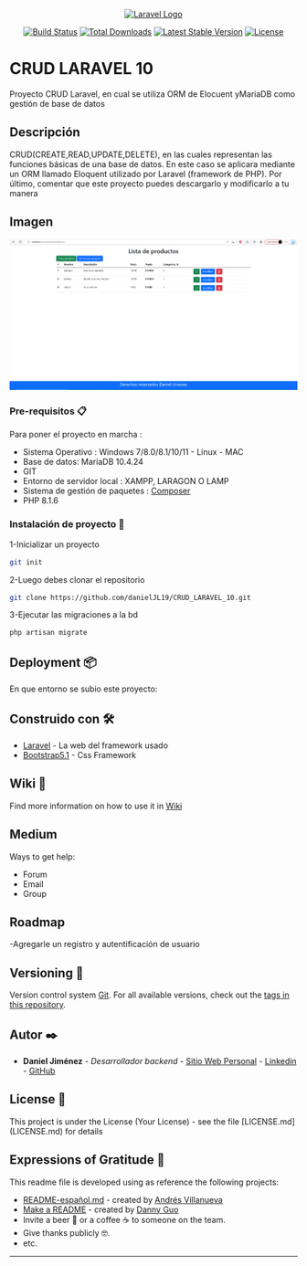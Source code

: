 <p align="center"><a href="https://laravel.com" target="_blank"><img src="https://raw.githubusercontent.com/laravel/art/master/logo-lockup/5%20SVG/2%20CMYK/1%20Full%20Color/laravel-logolockup-cmyk-red.svg" width="400" alt="Laravel Logo"></a></p>

<p align="center">
<a href="https://github.com/laravel/framework/actions"><img src="https://github.com/laravel/framework/workflows/tests/badge.svg" alt="Build Status"></a>
<a href="https://packagist.org/packages/laravel/framework"><img src="https://img.shields.io/packagist/dt/laravel/framework" alt="Total Downloads"></a>
<a href="https://packagist.org/packages/laravel/framework"><img src="https://img.shields.io/packagist/v/laravel/framework" alt="Latest Stable Version"></a>
<a href="https://packagist.org/packages/laravel/framework"><img src="https://img.shields.io/packagist/l/laravel/framework" alt="License"></a>
</p>

# CRUD LARAVEL 10

Proyecto CRUD Laravel, en cual se utiliza ORM de Elocuent yMariaDB como gestión de base de datos

## Descripción

<p>CRUD(CREATE,READ,UPDATE,DELETE), en las cuales representan las funciones básicas de una base de datos. En este caso se aplicara mediante un ORM llamado Eloquent utilizado por Laravel (framework de PHP). Por último, comentar que este proyecto puedes descargarlo y modificarlo a tu manera</p>

## Imagen
![](https://github.com/danielJL19/CRUD_LARAVEL_10/blob/master/crud.png)

### Pre-requisitos 📋

Para poner el proyecto en marcha :

* Sistema Operativo : Windows 7/8.0/8.1/10/11 - Linux - MAC
* Base de datos: MariaDB 10.4.24
* GIT
* Entorno de servidor local : XAMPP, LARAGON O LAMP </br>
* Sistema de gestión de paquetes : [Composer](https://getcomposer.org/)
* PHP 8.1.6 
### Instalación de proyecto 🔧

1-Inicializar un proyecto 

```bash
git init
```
2-Luego debes clonar el repositorio

```bash
git clone https://github.com/danielJL19/CRUD_LARAVEL_10.git
```
3-Ejecutar las migraciones a la bd
```bash
php artisan migrate
```

## Deployment 📦

En que entorno se subio este proyecto: 

## Construido con 🛠️
* [Laravel](https://laravel.com/) - La web del framework usado
* [Bootstrap5.1](https://getbootstrap.com/) - Css Framework

## Wiki 📖

Find more information on how to use it in [Wiki](https://github.com/your/project/wiki)

## Medium

Ways to get help:

* Forum
* Email
* Group

## Roadmap

-Agregarle un registro y autentificación de usuario

## Versioning 📌

Version control system [Git](https://git-scm.com).
For all available versions, check out the [tags in this repository](https://github.com/tu/proyecto/tags).

## Autor ✒️

* **Daniel Jiménez** - *Desarrollador backend* - [Sitio Web Personal](https://danieljimenezl.netlify.app/) - [Linkedin](https://www.linkedin.com/in/danieljimenezjl19/) - [GitHub](https://github.com/danielJL19)


## License 📄

This project is under the License (Your License) - see the file [LICENSE.md] (LICENSE.md) for details

## Expressions of Gratitude 🎁

This readme file is developed using as reference the following projects:

* [README-español.md](https://gist.github.com/Villanuevand/6386899f70346d4580c723232524d35a) - created by [Andrés Villanueva](https://gist.github.com/Villanuevand)
* [Make a README](https://www.makeareadme.com) - created by [Danny Guo](https://github.com/dguo)
* Invite a beer 🍺 or a coffee ☕ to someone on the team.
* Give thanks publicly 🤓.
* etc.

---
